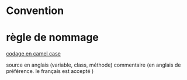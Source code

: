 # Convention

# règle de nommage

  
[codage en camel case](https://fr.wikipedia.org/wiki/Camel_case)

  source en anglais (variable, class, méthode)
  commentaire (en anglais de préférence. le français est accepté )

